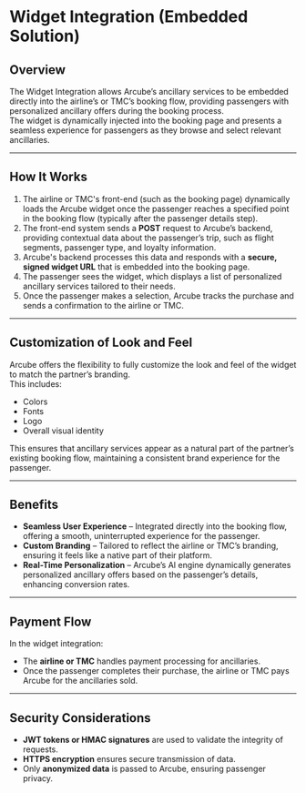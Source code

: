 # Widget Integration (Embedded Solution)

## Overview
The Widget Integration allows Arcube’s ancillary services to be embedded directly into the airline’s or TMC’s booking flow, providing passengers with personalized ancillary offers during the booking process.  
The widget is dynamically injected into the booking page and presents a seamless experience for passengers as they browse and select relevant ancillaries.

---

## How It Works
1. The airline or TMC's front-end (such as the booking page) dynamically loads the Arcube widget once the passenger reaches a specified point in the booking flow (typically after the passenger details step).
2. The front-end system sends a **POST** request to Arcube’s backend, providing contextual data about the passenger’s trip, such as flight segments, passenger type, and loyalty information.
3. Arcube's backend processes this data and responds with a **secure, signed widget URL** that is embedded into the booking page.
4. The passenger sees the widget, which displays a list of personalized ancillary services tailored to their needs.
5. Once the passenger makes a selection, Arcube tracks the purchase and sends a confirmation to the airline or TMC.

---

## Customization of Look and Feel
Arcube offers the flexibility to fully customize the look and feel of the widget to match the partner’s branding.  
This includes:
- Colors  
- Fonts  
- Logo  
- Overall visual identity  

This ensures that ancillary services appear as a natural part of the partner’s existing booking flow, maintaining a consistent brand experience for the passenger.

---

## Benefits
- **Seamless User Experience** – Integrated directly into the booking flow, offering a smooth, uninterrupted experience for the passenger.  
- **Custom Branding** – Tailored to reflect the airline or TMC’s branding, ensuring it feels like a native part of their platform.  
- **Real-Time Personalization** – Arcube’s AI engine dynamically generates personalized ancillary offers based on the passenger’s details, enhancing conversion rates.

---

## Payment Flow
In the widget integration:
- The **airline or TMC** handles payment processing for ancillaries.  
- Once the passenger completes their purchase, the airline or TMC pays Arcube for the ancillaries sold.

---

## Security Considerations
- **JWT tokens or HMAC signatures** are used to validate the integrity of requests.  
- **HTTPS encryption** ensures secure transmission of data.  
- Only **anonymized data** is passed to Arcube, ensuring passenger privacy.

